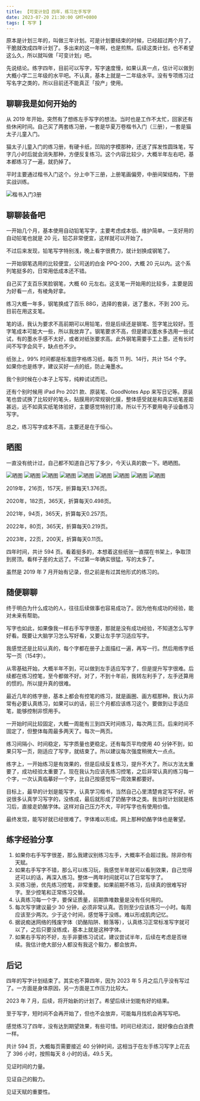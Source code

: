 ```yaml
---
title: 【可变计划】四年，练习左手写字
date: 2023-07-20 21:30:00 GMT+0800
tags: [ 写字 ]
---
```


原本是计划三年的，叫做三年计划。可是计划要结束的时候，已经超过两个月了，干脆就改成四年计划了。多出来的这一年啊，也是煎熬。后续这类计划，也不希望这么久，所以就叫做「可变计划」吧。

<!-- truncate -->

先说结论。练字四年，目前可以写字，写字速度慢，如果认真一点，估计可以做到大概小学二三年级的水平吧。不认真，基本上就是一二年级水平。没有专项练习过写名字之类的，所以目前还不能真正「投产」使用。

## 聊聊我是如何开始的

从 2019 年开始，突然有了想练左手写字的想法。当时也是工作不太忙，回家还有些休闲时间。自己买了两套练习册，一套是华夏万卷楷书入门（三册），一套是猫太子儿童入门。

猫太子儿童入门的练习册，有硬卡纸，凹陷的字模那种，还送了挥发性圆珠笔，写字几小时后就会消失那种，方便反复练习。这个内容比较少，大概半年左右吧，基本都练习了一遍，就扔掉了。

平时主要通过楷书入门这个。分上中下三册，上册笔画偏旁，中册间架结构，下册实战训练。

<img src="https://cdn.nlark.com/yuque/0/2023/jpeg/86612/1689858785145-8a39bead-2646-4b0a-8236-9113a5401d6e.jpeg" referrerpolicy="no-referrer" alt="楷书入门3册" />

## 聊聊装备吧

一开始几个月，基本使用自动铅笔写字，主要考虑成本低、维护简单。一支好用的自动铅笔也就是 20 元，铅芯非常便宜，这样就可以开始了。

不过后来发现，铅笔写字特别浅，晚上看字很费力，就计划换成钢笔了。

一开始钢笔选用的比较便宜，公司送的白金 PPQ-200，大概 20 元以内。这个系列笔挺多的，日常用低成本还不错。

自己买了支百乐笑脸钢笔，大概 60 元左右。这支笔一开始用的比较多，主要是因为好看一点，有棱角好拿。

练习大概一年多，钢笔换成了百乐 88G，选择的套装，送了墨水，不到 200 元。目前在用这支笔。

笔的话，我认为要求不高前期可以用铅笔，但是后续还是钢笔、签字笔比较好。签字笔成本可能大一些，所以我放弃了。钢笔要求不高，但是建议墨水多选用一些试试，有的墨水手感不太好，或者对纸张要求高。此外钢笔需要手工上墨，还有长时间不写字会风干，缺点也不少。

纸张上，99% 时间都是标准田字格练习纸，每页 11 列、14行，共计 154 个字。如果你也是练字，建议买好一点的纸，防止淹墨水。

我个别时候在小本子上写写，纯粹试试而已。

还有个别时候用 iPad Pro 2021 款、原装笔、GoodNotes App 来写日记等。原装笔也尝试换了比较好的笔头，贴膜用的常规钢化膜，整体感受就是和真实纸笔差距甚远，远不如真实纸笔体验好，主要感觉特别打滑。所以千万不要用电子设备练习写字。

总之，练习写字成本不高，主要还是在于恒心。

## 晒图

一直没有统计过，自己都不知道自己写了多少，今天认真的数一下。晒晒图。

<img src="https://cdn.nlark.com/yuque/0/2023/jpeg/86612/1689858785148-2fd62c56-6613-49ee-9feb-c27e300f935b.jpeg" referrerpolicy="no-referrer" alt="晒图" />

<img src="https://cdn.nlark.com/yuque/0/2023/jpeg/86612/1689858785202-00e18cc8-77f9-42b7-af2b-9804bd50ea56.jpeg" referrerpolicy="no-referrer" alt="晒图" />

<img src="https://cdn.nlark.com/yuque/0/2023/jpeg/86612/1689858785248-34e7bf5d-21d9-4aed-9fbf-1bc552d625b6.jpeg" referrerpolicy="no-referrer" alt="晒图" />

<img src="https://cdn.nlark.com/yuque/0/2023/jpeg/86612/1689858785201-aa60c638-fa41-478b-ba16-0547e7b2cb37.jpeg" referrerpolicy="no-referrer" alt="晒图" />

<img src="https://cdn.nlark.com/yuque/0/2023/jpeg/86612/1689858785865-e46c7a30-d2f5-4e6a-b518-eeba461ce889.jpeg" referrerpolicy="no-referrer" alt="晒图" />

<img src="https://cdn.nlark.com/yuque/0/2023/jpeg/86612/1689858785859-789464d0-cb76-4d21-a7c9-068842268cc7.jpeg" referrerpolicy="no-referrer" alt="晒图" />

<img src="https://cdn.nlark.com/yuque/0/2023/jpeg/86612/1689858786002-15f917c4-065f-4e22-b592-b40635d9afe4.jpeg" referrerpolicy="no-referrer" alt="晒图" />

<img src="https://cdn.nlark.com/yuque/0/2023/jpeg/86612/1689858785970-756f55db-b481-4aab-b27a-e6dfd6fa43bf.jpeg" referrerpolicy="no-referrer" alt="晒图" />

<img src="https://cdn.nlark.com/yuque/0/2023/jpeg/86612/1689858785822-28cb343c-0e0b-4152-8f7e-5df59bb38982.jpeg" referrerpolicy="no-referrer" alt="晒图" />

2019年，216页，157天，折算每天1.376页。

2020年，182页，365天，折算每天0.498页。

2021年，94页，365天，折算每天0.257页。

2022年，80页，365天，折算每天0.219页。

2023年，22页，200天，折算每天0.11页。

四年时间，共计 594 页。看着挺多的，本想着这些纸张一直摆在书架上，争取顶到房顶。看样子差的太远了。不过第一年确实很猛，写的太多了。

虽然是 2019 年 7 月开始有记录，但之前是有过其他形式的练习的。

## 随便聊聊

终于明白为什么成功的人，往往后续做事也容易成功了。因为他有成功的经验，能对未来有帮助。

写字也如此，如果像我一样右手写字很差，那就是没有成功经验，不知道怎么写字好看。既要让大脑学习怎么写好看，又要让左手学习适应写字。

我感觉还是比较认真的，每个字都在册子上面描红一遍，再写一行。然后用练字纸写一页（154字）。

从零基础开始，大概半年不到，可以做到左手适应写字了，但是提升写字很难。后续都在练习控笔，至今都做不好。对了，不到十年前，我转左利手了，左手还算用的惯的。所以提升真的很难。

最近几年的练字册，基本上都会有控笔的练习，就是画圈、画方框那种。我认为非常有必要认真练习，如果可以的话，前三个月都应该练习这个。要做到让手适应笔，能够控制非惯用手。

一开始时间比较固定，大概一周能有三到四天时间练习，每次两三页。后来时间不固定了，但整体每周最多两天了。每次一两页。

练习间隔小、时间稳定，写字质量也更稳定。还有每页平均使用 40 分钟不到，如果只写一页，刚适应了写字，就结束了。所以建议每次强度稍微大一点点。

练字上，一开始练习是有效果的，但是后续反复练习，提升不大了。所以方法太重要了，成功经验太重要了。现在我认为应该先练习控笔，之后非常认真的练习每一个字，一次认真临摹好一个字，比自己按感觉写一周效果都要好。

目标上，最早的计划是能写字，认真学习楷书，当然自己心里清楚肯定写不好。听说很多认真学习写字的，没练成，最后就形成了奶酪字体之类。我当时计划就是练习后，直接走奶酪字体。这样对自己压力不大，平时写字也有使用价值。

最终发现，能写好就已经很难了。字体难以形成。网上那种奶酪字体也是奢望。

## 练字经验分享

1. 如果你右手写字很差，那么我建议别练习左手，大概率不会超过我。除非你有天赋。
2. 如果右手写字不错，那么可以练习玩，我感觉半年就可以看到效果，自己觉得还可以的话，再深入练习。整体一两年时间就可以了日常写字了。
3. 买练习册，优先练习控笔，非常重要。如果前期不练习，后续真的很难写好字。至少控笔和正常练习交替。
4. 认真练习每一个字，要保证质量，前期靠堆数量是没有任何用的。
5. 每次写字建议最少 30 分钟，必须非常认真。否则至少应该练习一小时。每周应该至少两次。少于这个时间，感觉等于没练。难以形成肌肉记忆。
6. 据说痴迷网络的残废字体（奶酪陷阱、鲸落等），认真练习正常标准写字就可以了，之后只要没练成，基本上就是这种字体。
7. 如果右手写的不好，左手非要练习试试，建议尝试半年，后续在考虑是否继续。我估计绝大部分人都没有我这个毅力，都会放弃。

## 后记

四年的写字计划结束了。其实也不算四年，因为 2023 年 5 月之后几乎没有写过了。一方面是身体原因，另一方面是工作压力比较大。

2023 年 7 月，后续，将开始新的计划了。希望后续计划能有好的结果。

至于写字，短时间不会再开始了，但也不会放弃，可能每月找机会再写写吧。

感觉练习了四年，没有达到期望效果，有些可惜。时间已经流过，就好像白白浪费一样。

共计 594 页，大概每页需要接近 40 分钟时间，这相当于在左手练习写字上花去了 396 小时，按照每天 8 小时的话，49.5 天。

见证时间的力量。

见证自己的毅力。

见证天赋的重要性。
